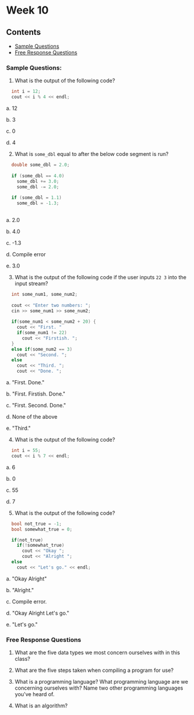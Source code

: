 # Week 10

## Contents
- [Sample Questions](#sample-questions)
- [Free Response Questions](#free-response-questions)

### Sample Questions:

1) What is the output of the following code?

```C++
  int i = 12;
  cout << i % 4 << endl;
```

a. 12

b. 3

c. 0

d. 4

2) What is `some_dbl` equal to after the below code segment is run?

```C++
  double some_dbl = 2.0;
  
  if (some_dbl == 4.0)
    some_dbl += 3.0;
    some_dbl -= 2.0;
    
  if (some_dbl = 1.1)
    some_dbl = -1.3;
  
```

a. 2.0

b. 4.0

c. -1.3

d. Compile error

e. 3.0

3) What is the output of the following code if the user inputs `22 3` into the input stream?

```C++
  int some_num1, some_num2;
  
  cout << "Enter two numbers: ";
  cin >> some_num1 >> some_num2;
  
  if(some_num1 < some_num2 + 20) {
    cout << "First. "
    if(some_num1 != 22)
      cout << "Firstish. ";
  }
  else if(some_num2 == 3)
    cout << "Second. ";
  else
    cout << "Third. ";
    cout << "Done. ";
```

a. "First. Done."

b. "First. Firstish. Done."

c. "First. Second. Done."

d. None of the above

e. "Third."

4) What is the output of the following code?

```C++
  int i = 55;
  cout << i % 7 << endl;
```

a. 6

b. 0

c. 55

d. 7

5) What is the output of the following code?

```C++
  bool not_true = -1;
  bool somewhat_true = 0;

  if(not_true)
    if(!somewhat_true)
      cout << "Okay ";
      cout << "Alright ";
  else
    cout << "Let's go." << endl;
```

a. "Okay Alright"   

b. "Alright."

c. Compile error.

d. "Okay Alright Let's go."

e. "Let's go."

### Free Response Questions

1) What are the five data types we most concern ourselves with in this class?

2) What are the five steps taken when compiling a program for use?

3) What is a programming language? What programming language are we concerning ourselves with? Name two other programming languages you've heard of.

4) What is an algorithm?
